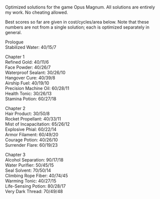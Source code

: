 Optimized solutions for the game Opus Magnum. All solutions are entirely my work. No cheating allowed.  

Best scores so far are given in cost/cycles/area below. Note that these numbers are not from a single solution; each is optimized separately in general.  

Prologue  
Stabilized Water: 40/15/7  

Chapter 1  
Refined Gold: 40/11/6  
Face Powder: 40/26/7  
Waterproof Sealant: 30/26/10  
Hangover Cure: 40/39/8  
Airship Fuel: 40/19/10  
Precision Machine Oil: 60/28/11  
Health Tonic: 30/26/13  
Stamina Potion: 60/27/18  

Chapter 2  
Hair Product: 30/50/8  
Rocket Propellant: 40/33/11  
Mist of Incapacitation: 65/26/12  
Explosive Phial: 60/22/14  
Armor Filament: 60/49/20  
Courage Potion: 40/26/10  
Surrender Flare: 60/19/23  

Chapter 3  
Alcohol Separation: 90/17/18  
Water Purifier: 50/45/15  
Seal Solvent: 70/50/14  
Climbing Rope Fiber: 40/74/45  
Warming Tonic: 40/27/15  
Life-Sensing Potion: 80/28/17  
Very Dark Thread: 70/49/48  